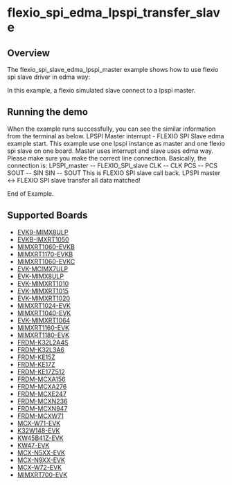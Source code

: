 # flexio_spi_edma_lpspi_transfer_slave

## Overview
The flexio_spi_slave_edma_lpspi_master example shows how to use flexio spi slave driver in edma way:

In this example, a flexio simulated slave connect to a lpspi master.


## Running the demo
When the example runs successfully, you can see the similar information from the terminal as below.
LPSPI Master interrupt - FLEXIO SPI Slave edma example start.
This example use one lpspi instance as master and one flexio spi slave on one board.
Master uses interrupt and slave uses edma way.
Please make sure you make the correct line connection. Basically, the connection is:
LPSPI_master -- FLEXIO_SPI_slave
   CLK      --    CLK
   PCS      --    PCS
   SOUT     --    SIN
   SIN      --    SOUT
This is FLEXIO SPI slave call back.
LPSPI master <-> FLEXIO SPI slave transfer all data matched!

End of Example.

## Supported Boards
- [EVK9-MIMX8ULP](../../../../../_boards/evk9mimx8ulp/driver_examples/flexio/spi/edma_lpspi_transfer/slave/example_board_readme.md)
- [EVKB-IMXRT1050](../../../../../_boards/evkbimxrt1050/driver_examples/flexio/spi/edma_lpspi_transfer/slave/example_board_readme.md)
- [MIMXRT1060-EVKB](../../../../../_boards/evkbmimxrt1060/driver_examples/flexio/spi/edma_lpspi_transfer/slave/example_board_readme.md)
- [MIMXRT1170-EVKB](../../../../../_boards/evkbmimxrt1170/driver_examples/flexio/spi/edma_lpspi_transfer/slave/example_board_readme.md)
- [MIMXRT1060-EVKC](../../../../../_boards/evkcmimxrt1060/driver_examples/flexio/spi/edma_lpspi_transfer/slave/example_board_readme.md)
- [EVK-MCIMX7ULP](../../../../../_boards/evkmcimx7ulp/driver_examples/flexio/spi/edma_lpspi_transfer/slave/example_board_readme.md)
- [EVK-MIMX8ULP](../../../../../_boards/evkmimx8ulp/driver_examples/flexio/spi/edma_lpspi_transfer/slave/example_board_readme.md)
- [EVK-MIMXRT1010](../../../../../_boards/evkmimxrt1010/driver_examples/flexio/spi/edma_lpspi_transfer/slave/example_board_readme.md)
- [EVK-MIMXRT1015](../../../../../_boards/evkmimxrt1015/driver_examples/flexio/spi/edma_lpspi_transfer/slave/example_board_readme.md)
- [EVK-MIMXRT1020](../../../../../_boards/evkmimxrt1020/driver_examples/flexio/spi/edma_lpspi_transfer/slave/example_board_readme.md)
- [MIMXRT1024-EVK](../../../../../_boards/evkmimxrt1024/driver_examples/flexio/spi/edma_lpspi_transfer/slave/example_board_readme.md)
- [MIMXRT1040-EVK](../../../../../_boards/evkmimxrt1040/driver_examples/flexio/spi/edma_lpspi_transfer/slave/example_board_readme.md)
- [EVK-MIMXRT1064](../../../../../_boards/evkmimxrt1064/driver_examples/flexio/spi/edma_lpspi_transfer/slave/example_board_readme.md)
- [MIMXRT1160-EVK](../../../../../_boards/evkmimxrt1160/driver_examples/flexio/spi/edma_lpspi_transfer/slave/example_board_readme.md)
- [MIMXRT1180-EVK](../../../../../_boards/evkmimxrt1180/driver_examples/flexio/spi/edma_lpspi_transfer/slave/example_board_readme.md)
- [FRDM-K32L2A4S](../../../../../_boards/frdmk32l2a4s/driver_examples/flexio/spi/edma_lpspi_transfer/slave/example_board_readme.md)
- [FRDM-K32L3A6](../../../../../_boards/frdmk32l3a6/driver_examples/flexio/spi/edma_lpspi_transfer/slave/example_board_readme.md)
- [FRDM-KE15Z](../../../../../_boards/frdmke15z/driver_examples/flexio/spi/edma_lpspi_transfer/slave/example_board_readme.md)
- [FRDM-KE17Z](../../../../../_boards/frdmke17z/driver_examples/flexio/spi/edma_lpspi_transfer/slave/example_board_readme.md)
- [FRDM-KE17Z512](../../../../../_boards/frdmke17z512/driver_examples/flexio/spi/edma_lpspi_transfer/slave/example_board_readme.md)
- [FRDM-MCXA156](../../../../../_boards/frdmmcxa156/driver_examples/flexio/spi/edma_lpspi_transfer/slave/example_board_readme.md)
- [FRDM-MCXA276](../../../../../_boards/frdmmcxa276/driver_examples/flexio/spi/edma_lpspi_transfer/slave/example_board_readme.md)
- [FRDM-MCXE247](../../../../../_boards/frdmmcxe247/driver_examples/flexio/spi/edma_lpspi_transfer/slave/example_board_readme.md)
- [FRDM-MCXN236](../../../../../_boards/frdmmcxn236/driver_examples/flexio/spi/edma_lpspi_transfer/slave/example_board_readme.md)
- [FRDM-MCXN947](../../../../../_boards/frdmmcxn947/driver_examples/flexio/spi/edma_lpspi_transfer/slave/example_board_readme.md)
- [FRDM-MCXW71](../../../../../_boards/frdmmcxw71/driver_examples/flexio/spi/edma_lpspi_transfer/slave/example_board_readme.md)
- [MCX-W71-EVK](../../../../../_boards/mcxw71evk/driver_examples/flexio/spi/edma_lpspi_transfer/slave/example_board_readme.md)
- [K32W148-EVK](../../../../../_boards/k32w148evk/driver_examples/flexio/spi/edma_lpspi_transfer/slave/example_board_readme.md)
- [KW45B41Z-EVK](../../../../../_boards/kw45b41zevk/driver_examples/flexio/spi/edma_lpspi_transfer/slave/example_board_readme.md)
- [KW47-EVK](../../../../../_boards/kw47evk/driver_examples/flexio/spi/edma_lpspi_transfer/slave/example_board_readme.md)
- [MCX-N5XX-EVK](../../../../../_boards/mcxn5xxevk/driver_examples/flexio/spi/edma_lpspi_transfer/slave/example_board_readme.md)
- [MCX-N9XX-EVK](../../../../../_boards/mcxn9xxevk/driver_examples/flexio/spi/edma_lpspi_transfer/slave/example_board_readme.md)
- [MCX-W72-EVK](../../../../../_boards/mcxw72evk/driver_examples/flexio/spi/edma_lpspi_transfer/slave/example_board_readme.md)
- [MIMXRT700-EVK](../../../../../_boards/mimxrt700evk/driver_examples/flexio/spi/edma_lpspi_transfer/slave/example_board_readme.md)
